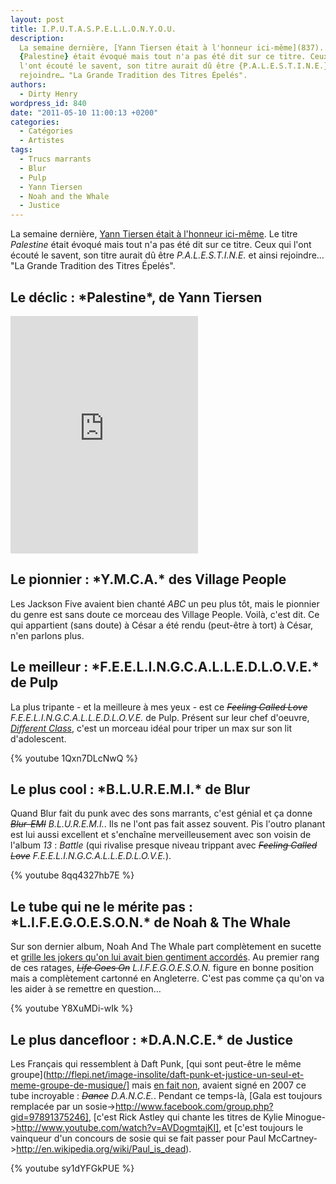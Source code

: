 ```yaml
---
layout: post
title: I.P.U.T.A.S.P.E.L.L.O.N.Y.O.U.
description:
  La semaine dernière, [Yann Tiersen était à l'honneur ici-même](837). Le titre
  {Palestine} était évoqué mais tout n'a pas été dit sur ce titre. Ceux qui
  l'ont écouté le savent, son titre aurait dû être {P.A.L.E.S.T.I.N.E.} et ainsi
  rejoindre… "La Grande Tradition des Titres Épelés".
authors:
  - Dirty Henry
wordpress_id: 840
date: "2011-05-10 11:00:13 +0200"
categories:
  - Catégories
  - Artistes
tags:
  - Trucs marrants
  - Blur
  - Pulp
  - Yann Tiersen
  - Noah and the Whale
  - Justice
---
```


La semaine dernière, [Yann Tiersen était à l'honneur ici-même](837). Le titre
_Palestine_ était évoqué mais tout n'a pas été dit sur ce titre. Ceux qui l'ont
écouté le savent, son titre aurait dû être _P.A.L.E.S.T.I.N.E._ et ainsi
rejoindre… "La Grande Tradition des Titres Épelés".

<h2>Le déclic : *Palestine*, de Yann Tiersen</h2>

<iframe src="https://embed.spotify.com/?uri=spotify%3Atrack%3A55iR5M6dCzu4HYpMfJJ7hw" width="300" height="380" frameborder="0" allowtransparency="true"></iframe>

<h2>Le pionnier : *Y.M.C.A.* des Village People</h2>

Les Jackson Five avaient bien chanté _ABC_ un peu plus tôt, mais le pionnier du
genre est sans doute ce morceau des Village People. Voilà, c'est dit. Ce qui
appartient (sans doute) à César a été rendu (peut-être à tort) à César, n'en
parlons plus.

<h2>Le meilleur : *F.E.E.L.I.N.G.C.A.L.L.E.D.L.O.V.E.* de Pulp</h2>

La plus tripante - et la meilleure à mes yeux - est ce <strike>_Feeling Called
Love_</strike> _F.E.E.L.I.N.G.C.A.L.L.E.D.L.O.V.E._ de Pulp. Présent sur leur
chef d'oeuvre, [_Different Class_](852), c'est un morceau idéal pour triper un
max sur son lit d'adolescent.

{% youtube 1Qxn7DLcNwQ %}

<h2>Le plus cool : *B.L.U.R.E.M.I.* de Blur</h2>

Quand Blur fait du punk avec des sons marrants, c'est génial et ça donne
<strike>_Blur-EMI_</strike> _B.L.U.R.E.M.I._. Ils ne l'ont pas fait assez
souvent. Pis l'outro planant est lui aussi excellent et s'enchaîne
merveilleusement avec son voisin de l'album _13_ : _Battle_ (qui rivalise
presque niveau trippant avec <strike>_Feeling Called Love_</strike>
_F.E.E.L.I.N.G.C.A.L.L.E.D.L.O.V.E._).

{% youtube 8qq4327hb7E %}

<h2>Le tube qui ne le mérite pas : *L.I.F.E.G.O.E.S.O.N.* de Noah & The Whale</h2>

Sur son dernier album, Noah And The Whale part complètement en sucette et
[grille les jokers qu'on lui avait bien gentiment accordés](540). Au premier
rang de ces ratages, <strike>_Life Goes On_</strike> _L.I.F.E.G.O.E.S.O.N._
figure en bonne position mais a complètement cartonné en Angleterre. C'est pas
comme ça qu'on va les aider à se remettre en question…

{% youtube Y8XuMDi-wIk %}

<h2>Le plus dancefloor : *D.A.N.C.E.* de Justice</h2>

Les Français qui ressemblent à Daft Punk, [qui sont peut-être le même
groupe](http://flepi.net/image-insolite/daft-punk-et-justice-un-seul-et-meme-groupe-de-musique/]
mais [en fait
non](http://www.facebook.com/pages/Non-Daft-punk-et-Justice-ne-sont-pas-le-m%C3%AAme-groupe/225096182451),
avaient signé en 2007 ce tube incroyable : <strike>_Dance_</strike>
_D.A.N.C.E._. Pendant ce temps-là, [Gala est toujours remplacée par un
sosie->http://www.facebook.com/group.php?gid=97891375246], [c'est Rick Astley
qui chante les titres de Kylie
Minogue->http://www.youtube.com/watch?v=AVDogmtajKI], et [c'est toujours le
vainqueur d'un concours de sosie qui se fait passer pour Paul
McCartney->http://en.wikipedia.org/wiki/Paul_is_dead).

{% youtube sy1dYFGkPUE %}
